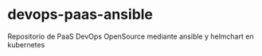 # devops-paas-ansible
 Repositorio de PaaS DevOps OpenSource mediante ansible y helmchart en kubernetes
